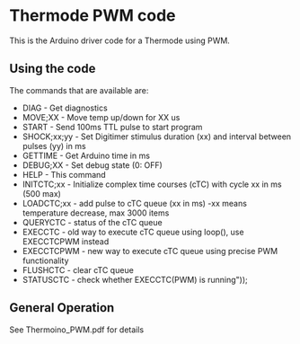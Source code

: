 # Thermode PWM code

  
This is the Arduino driver code for a Thermode using PWM.
	

## Using the code

The commands that are available are:

* DIAG          - Get diagnostics
* MOVE;XX       - Move temp up/down for XX us
* START         - Send 100ms TTL pulse to start program
* SHOCK;xx;yy   - Set Digitimer stimulus duration (xx) and interval between pulses (yy) in ms
* GETTIME       - Get Arduino time in ms
* DEBUG;XX      - Set debug state (0: OFF)
* HELP          - This command
* INITCTC;xx    - Initialize complex time courses (cTC) with cycle xx in ms (500 max)
* LOADCTC;xx    - add pulse to cTC queue (xx in ms) -xx means temperature decrease, max 3000 items
* QUERYCTC      - status of the cTC queue
* EXECCTC       - old way to execute cTC queue using loop(), use EXECCTCPWM instead
* EXECCTCPWM    - new way to execute cTC queue using precise PWM functionality
* FLUSHCTC      - clear cTC queue
* STATUSCTC     - check whether EXECCTC(PWM) is running"));


## General Operation

See Thermoino_PWM.pdf for details